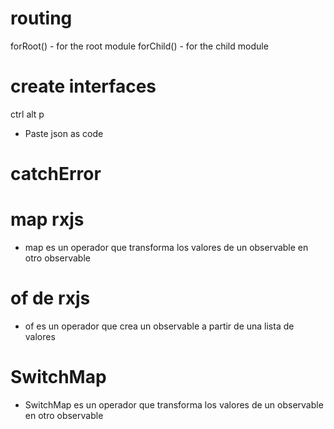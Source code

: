 # routing
forRoot() - for the root module
forChild() - for the child module

# create interfaces
ctrl alt p
- Paste json as code

# catchError

# map rxjs
- map es un operador que transforma los valores de un observable en otro observable

# of de rxjs
- of es un operador que crea un observable a partir de una lista de valores

# SwitchMap
- SwitchMap es un operador que transforma los valores de un observable en otro observable
